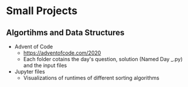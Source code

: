 # Small Projects
## Algortihms and Data Structures 
 - Advent of Code 
	- https://adventofcode.com/2020
	- Each folder cotains the day's question, solution (Named Day _.py) and the input files
 - Jupyter files
   - Visualizations of runtimes of different sorting algorithms
